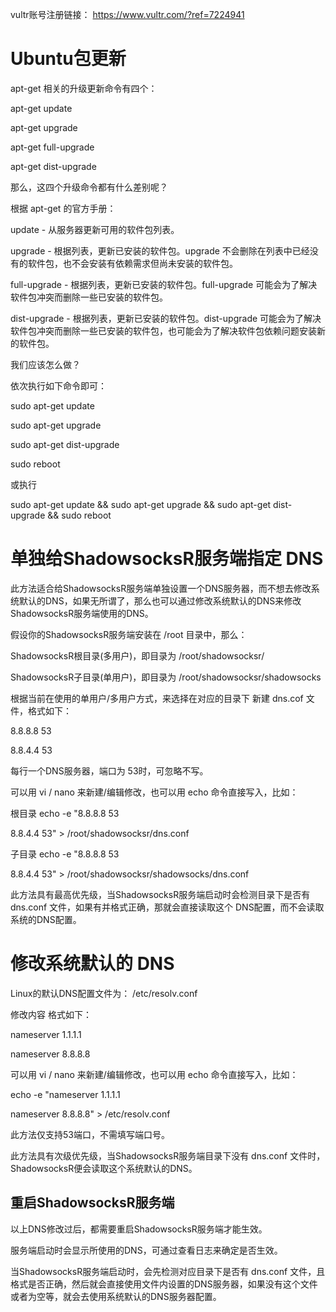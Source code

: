 vultr账号注册链接： https://www.vultr.com/?ref=7224941



# Ubuntu包更新

apt-get 相关的升级更新命令有四个：

apt-get update

apt-get upgrade

apt-get full-upgrade

apt-get dist-upgrade

那么，这四个升级命令都有什么差别呢？

根据 apt-get 的官方手册：

update - 从服务器更新可用的软件包列表。

upgrade - 根据列表，更新已安装的软件包。upgrade 不会删除在列表中已经没有的软件包，也不会安装有依赖需求但尚未安装的软件包。

full-upgrade - 根据列表，更新已安装的软件包。full-upgrade 可能会为了解决软件包冲突而删除一些已安装的软件包。

dist-upgrade - 根据列表，更新已安装的软件包。dist-upgrade 可能会为了解决软件包冲突而删除一些已安装的软件包，也可能会为了解决软件包依赖问题安装新的软件包。

我们应该怎么做？

依次执行如下命令即可：

sudo apt-get update

sudo apt-get upgrade

sudo apt-get dist-upgrade

sudo reboot

或执行

sudo apt-get update && sudo apt-get upgrade && sudo apt-get dist-upgrade && sudo reboot


# 单独给ShadowsocksR服务端指定 DNS

此方法适合给ShadowsocksR服务端单独设置一个DNS服务器，而不想去修改系统默认的DNS，如果无所谓了，那么也可以通过修改系统默认的DNS来修改 ShadowsocksR服务端使用的DNS。

假设你的ShadowsocksR服务端安装在 /root 目录中，那么：

ShadowsocksR根目录(多用户)，即目录为 /root/shadowsocksr/

ShadowsocksR子目录(单用户)，即目录为 /root/shadowsocksr/shadowsocks

根据当前在使用的单用户/多用户方式，来选择在对应的目录下 新建 dns.cof 文件，格式如下：

8.8.8.8 53

8.8.4.4 53

每行一个DNS服务器，端口为 53时，可忽略不写。

可以用 vi / nano 来新建/编辑修改，也可以用 echo 命令直接写入，比如：

根目录
echo -e "8.8.8.8 53

8.8.4.4 53" > /root/shadowsocksr/dns.conf

子目录
echo -e "8.8.8.8 53

8.8.4.4 53" > /root/shadowsocksr/shadowsocks/dns.conf

此方法具有最高优先级，当ShadowsocksR服务端启动时会检测目录下是否有 dns.conf 文件，如果有并格式正确，那就会直接读取这个 DNS配置，而不会读取 系统的DNS配置。


# 修改系统默认的 DNS

Linux的默认DNS配置文件为： /etc/resolv.conf

修改内容 格式如下：

nameserver 1.1.1.1

nameserver 8.8.8.8

可以用 vi / nano 来新建/编辑修改，也可以用 echo 命令直接写入，比如：

echo -e "nameserver 1.1.1.1

nameserver 8.8.8.8" > /etc/resolv.conf

此方法仅支持53端口，不需填写端口号。

此方法具有次级优先级，当ShadowsocksR服务端目录下没有 dns.conf 文件时，ShadowsocksR便会读取这个系统默认的DNS。


## 重启ShadowsocksR服务端

以上DNS修改过后，都需要重启ShadowsocksR服务端才能生效。

服务端启动时会显示所使用的DNS，可通过查看日志来确定是否生效。

当ShadowsocksR服务端启动时，会先检测对应目录下是否有 dns.conf 文件，且格式是否正确，然后就会直接使用文件内设置的DNS服务器，如果没有这个文件或者为空等，就会去使用系统默认的DNS服务器配置。
